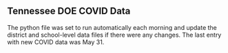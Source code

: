 ## Tennessee DOE COVID Data

The python file was set to run automatically each morning and update the district and school-level data files if there were any changes. The last entry with new COVID data was May 31. 
